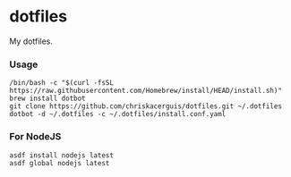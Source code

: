 # dotfiles

My dotfiles.

### Usage

```shell
/bin/bash -c "$(curl -fsSL https://raw.githubusercontent.com/Homebrew/install/HEAD/install.sh)"
brew install dotbot
git clone https://github.com/chriskacerguis/dotfiles.git ~/.dotfiles
dotbot -d ~/.dotfiles -c ~/.dotfiles/install.conf.yaml 
```

### For NodeJS
```shell
asdf install nodejs latest
asdf global nodejs latest
```
